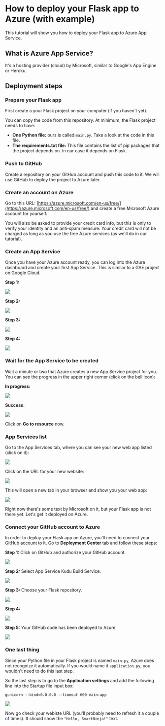 # How to deploy your Flask app to Azure (with example)

This tutorial will show you how to deploy your Flask app to Azure App Service.

## What is Azure App Service?

It's a hosting provider (cloud) by Microsoft, similar to Google's App Engine or Heroku.

## Deployment steps

### Prepare your Flask app

First create a your Flask project on your computer (if you haven't yet).

You can copy the code from this repository. At minimum, the Flask project needs to have:

- **One Python file:** ours is called `main.py`. Take a look at the code in this file.
- **The requirements.txt file:** This file contains the list of pip packages that the project depends on. In our case it depends on Flask.

### Push to GitHub

Create a repository on your GitHub account and push this code to it. We will use GitHub to deploy the project to Azure later.

### Create an account on Azure

Go to this URL: [https://azure.microsoft.com/en-us/free/](https://azure.microsoft.com/en-us/free/) and create a free Microsoft Azure account for yourself.

You will also be asked to provide your credit card info, but this is only to verify your identity and an anti-spam measure. Your credit card will not be charged as long as you use the free Azure services (as we'll do in our tutorial).

### Create an App Service

Once you have your Azure account ready, you can log into the Azure dashboard and create your first App Service. This is similar to a GAE project on Google Cloud.

**Step 1:**

![](static/img/create-app-service-1.png)

**Step 2:**

![](static/img/create-app-service-2.png)

**Step 3:**

![](static/img/create-app-service-3.png)

**Step 4:**

![](static/img/create-app-service-4.png)

### Wait for the App Service to be created

Wait a minute or two that Azure creates a new App Service project for you. You can see the progress in the upper right corner (click on the bell icon):

**In progress:**

![](static/img/app-service-created-1.png)

**Success:**

![](static/img/app-service-created-2.png)

Click on **Go to resource** now.

### App Services list

Go to the App Services tab, where you can see your new web app listed (click on it):

![](static/img/app-services-list.png)

Click on the URL for your new website:

![](static/img/browse-website-1a.png)

This will open a new tab in your browser and show you your web app:

![](static/img/browse-website-2.png)

Right now there's some text by Microsoft on it, but your Flask app is not there yet. Let's get it deployed on Azure.

### Connect your GitHub account to Azure

In order to deploy your Flask app on Azure, you'll need to connect your GitHub account to it. Go to **Deployment Center** 
tab and follow these steps:

**Step 1:** Click on GitHub and authorize your GitHub account.

![](static/img/deployment-1.png)

**Step 2:** Select App Service Kudu Build Service.

![](static/img/deployment-2.png)

**Step 3:** Choose your Flask repository.

![](static/img/deployment-3.png)

**Step 4:**

![](static/img/deployment-4.png)

**Step 5:** Your GitHub code has been deployed to Azure

![](static/img/deployment-5.png)

### One last thing

Since your Python file in your Flask project is named `main.py`, Azure does not recognize it automatically. If you would name it `application.py`, you wouldn't need to do this last step.

So the last step is to go to the **Application settings** and add the following line into the Startup file input box:

    gunicorn --bind=0.0.0.0 --timeout 600 main:app

![](static/img/startup-file.png)

Now go check your webiste URL (you'll probably need to refresh it a couple of times). It should show the `"Hello, SmartNinja!"` text.
